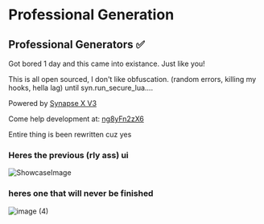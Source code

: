 # Professional Generation
## Professional Generators ✅

Got bored 1 day and this came into existance. Just like you!

This is all open sourced, I don't like obfuscation. (random errors, killing my hooks, hella lag)
until syn.run_secure_lua....

Powered by [Synapse X V3](queue.synapse.to "Synapse X V3 Queue")

Come help development at: [ng8yFn2zX6](https://discord.gg/ng8yFn2zX6 "Athena server")

Entire thing is been rewritten cuz yes

### Heres the previous (rly ass) ui
![ShowcaseImage](https://github.com/GFXTI/ProfessionalGeneration/assets/65578807/861aa13c-0d42-42ff-a9b0-7e586fe3b780)

### heres one that will never be finished
![image (4)](https://github.com/GFXTI/ProfessionalGeneration/assets/65578807/6848c662-6243-4592-b686-2130a65a3072)
